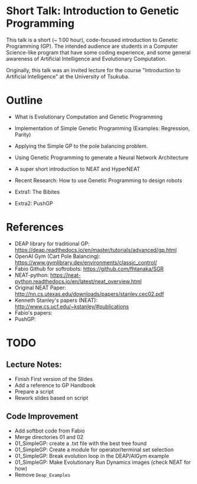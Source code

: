 # Short Talk: Introduction to Genetic Programming

This talk is a short (~ 1:00 hour), code-focused introduction to Genetic
Programming (GP). The intended audience are students in a Computer
Science-like program that have some coding experience, and some general
awareness of Artificial Intelligence and Evolutionary Computation.

Originally, this talk was an invited lecture for the course "Introduction to
Artificial Intelligence" at the University of Tsukuba.

# Outline
- What is Evolutionary Computation and Genetic Programming
- Implementation of Simple Genetic Programming (Examples: Regression, Parity)
- Applying the Simple GP to the pole balancing problem.
- Using Genetic Programming to generate a Neural Network Architecture
- A super short introduction to NEAT and HyperNEAT
- Recent Research: How to use Genetic Programming to design robots

- Extra1: The Bibites
- Extra2: PushGP

# References
- DEAP library for traditional GP: https://deap.readthedocs.io/en/master/tutorials/advanced/gp.html
- OpenAI Gym (Cart Pole Balancing): https://www.gymlibrary.dev/environments/classic_control/
- Fabio Github for softrobots: https://github.com/fhtanaka/SGR
- NEAT-python: https://neat-python.readthedocs.io/en/latest/neat_overview.html
- Original NEAT Paper: http://nn.cs.utexas.edu/downloads/papers/stanley.cec02.pdf
- Kenneth Stanley's papers (NEAT): http://www.cs.ucf.edu/~kstanley/#publications
- Fabio's papers:
- PushGP:


# TODO
## Lecture Notes:
- Finish First version of the Slides
- Add a reference to GP Handbook
- Prepare a script
- Rework slides based on script

## Code Improvement
- Add softbot code from Fabio
- Merge directories 01 and 02
- 01_SimpleGP: create a .txt file with the best tree found
- 01_SimpleGP: Create a module for operator/terminal set selection
- 01_SimpleGP: Break evolution loop in the DEAP/AIGym example
- 01_SimpleGP: Make Evolutionary Run Dynamics images (check NEAT for how)
- Remove `Deap_Examples`
